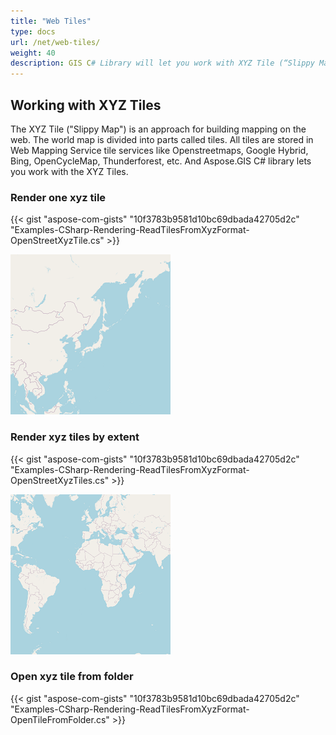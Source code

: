 ```yaml
---
title: "Web Tiles"
type: docs
url: /net/web-tiles/
weight: 40
description: GIS C# Library will let you work with XYZ Tile (“Slippy Map”). Please see the sample codes to render one XYZ tile and render XYZ tiles by extent and from folder.
---
```


## **Working with XYZ Tiles**
The XYZ Tile ("Slippy Map") is an approach for building mapping on the web. The world map is divided into parts called tiles. All tiles are stored in Web Mapping Service tile services like Openstreetmaps, Google Hybrid, Bing, OpenCycleMap, Thunderforest, etc. And Aspose.GIS C# library lets you work with the XYZ Tiles.
### **Render one xyz tile**
{{< gist "aspose-com-gists" "10f3783b9581d10bc69dbada42705d2c" "Examples-CSharp-Rendering-ReadTilesFromXyzFormat-OpenStreetXyzTile.cs" >}}


![osm xyz tile](osm_tile.png)
### **Render xyz tiles by extent**
{{< gist "aspose-com-gists" "10f3783b9581d10bc69dbada42705d2c" "Examples-CSharp-Rendering-ReadTilesFromXyzFormat-OpenStreetXyzTiles.cs" >}}


![osm xyz tiles](osm_tiles.png)
### **Open xyz tile from folder**
{{< gist "aspose-com-gists" "10f3783b9581d10bc69dbada42705d2c" "Examples-CSharp-Rendering-ReadTilesFromXyzFormat-OpenTileFromFolder.cs" >}}
